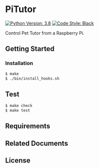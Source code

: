# PiTutor

[![Python Version: 3.8](https://badgen.net/badge/python/3.8/blue)](https://docs.python.org/3.8/)&nbsp;[![Code Style: Black](https://badgen.net/badge/code%20style/black/black)](https://github.com/ambv/black)

Control Pet Tutor from a Raspberry Pi.


## Getting Started

<!-- TODO: Describe how to prepare to use this project -->

### Installation

```sh
$ make
$ ./bin/install_hooks.sh
```

## Test

```sh
$ make check
$ make test
```

## Requirements

<!-- TODO: Describe stack of this project -->

## Related Documents

<!-- TODO: Insert related documents here-->

## License

<!-- TODO: If you want, set license information here-->
